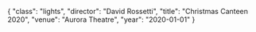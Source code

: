 {
  "class": "lights",
  "director": "David Rossetti",
  "title": "Christmas Canteen 2020",
  "venue": "Aurora Theatre",
  "year": "2020-01-01"
}